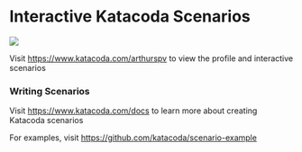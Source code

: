 # Interactive Katacoda Scenarios

[![](http://shields.katacoda.com/katacoda/arthurspv/count.svg)](https://www.katacoda.com/arthurspv "Get your profile on Katacoda.com")

Visit https://www.katacoda.com/arthurspv to view the profile and interactive scenarios

### Writing Scenarios
Visit https://www.katacoda.com/docs to learn more about creating Katacoda scenarios

For examples, visit https://github.com/katacoda/scenario-example
